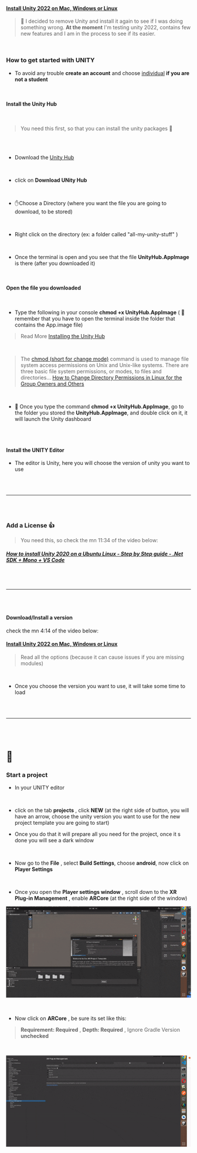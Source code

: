 #### [Install Unity 2022 on Mac, Windows or Linux](https://www.youtube.com/watch?v=xgRNdGuDRbw)

> 🔴 I decided to remove Unity and install it again to see if I was doing something wrong. **At the moment** I'm testing unity 2022, contains few new features and I am in the process to see if its easier.

<br>

### How to get started with UNITY

- To avoid any trouble **create an account** and choose <u>individual</u> **if you are not a student**

<br>

#### Install the Unity Hub

<br>

> You need this first, so that you can install the unity packages 👾

<br>

<br>

- Download the [ Unity Hub](https://unity3d.com/get-unity/download)

<br>

- click on **Download UNity Hub**

<br>

- ✋Choose a Directory (where you want the file you are going to download, to be stored)

<br>

- Right click on the directory (ex: a folder called "all-my-unity-stuff" )

<br>

- Once the terminal is open and you see that the file **UnityHub.AppImage** is there (after you downloaded it)

<br>

#### Open the file you downloaded

<br>

- Type the following in your console **chmod +x UnityHub.AppImage** ( 🔴 remember that you have to open the terminal inside the folder that contains the App.image file)

> Read More [Installing the Unity Hub](https://docs.unity3d.com/es/2019.4/Manual/GettingStartedInstallingHub.html)

<br>

> The [chmod (short for change mode)](https://cets.seas.upenn.edu/answers/chmod.html) command is used to manage file system access permissions on Unix and Unix-like systems. There are three basic file system permissions, or modes, to files and directories... [How to Change Directory Permissions in Linux for the Group Owners and Others](https://www.pluralsight.com/blog/it-ops/linux-file-permissions)

<br>

- 🌈 Once you type the command **chmod +x UnityHub.AppImage**, go to the folder you stored the **UnityHub.AppImage**, and double click on it, it will launch the Unity dashboard

<br>
<br>

#### Install the UNITY Editor

- The editor is Unity, here you will choose the version of unity you want to use

<br>
<br>

---

<br>
<br>

### Add a License 👍

> You need this, so check the mn 11:34 of the video below:

##### [How to install Unity 2020 on a Ubuntu Linux - Step by Step guide - .Net SDK + Mono + VS Code](https://www.youtube.com/watch?v=ACo03HTwGiU)

<br>
<br>

---

<br>
<br>

#### Download/Install a version

check the mn 4:14 of the video below:

#### [Install Unity 2022 on Mac, Windows or Linux](https://www.youtube.com/watch?v=xgRNdGuDRbw)

> Read all the options (because it can cause issues if you are missing modules)

<br>

- Once you choose the version you want to use, it will take some time to load

<br>
<br>

---

<br>
<br>

# 🌈

### Start a project

- In your UNITY editor

<br>

- click on the tab **projects** , click **NEW** (at the right side of button, you will have an arrow, choose the unity version you want to use for the new project template you are going to start)

- Once you do that it will prepare all you need for the project, once it s done you will see a dark window

<br>

- Now go to the **File** , select **Build Settings**, choose **android**, now click on **Player Settings**

<br>

- Once you open the **Player settings window** , scroll down to the **XR Plug-in Management** , enable **ARCore** (at the right side of the window)

[<img src="./read-img/nuilding-settings-0.gif"/>]()

<br>

- Now click on **ARCore** , be sure its set like this:

> **Requirement: Required** , **Depth: Required** , Ignore Gradle Version **unchecked**

<br>

[<img src="./read-img/ARCore-setup.gif"/>]()
